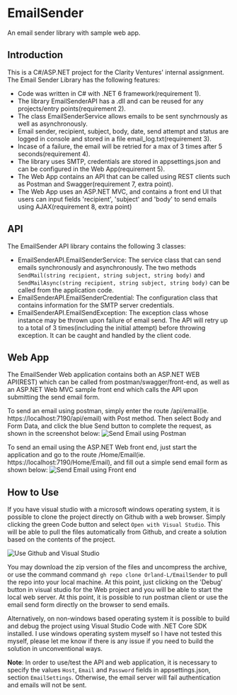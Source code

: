 # EmailSender
An email sender library with sample web app.


## Introduction
This is a C#/ASP.NET project for the Clarity Ventures' internal assignment. The Email Sender Library has the following features: 

- Code was written in C# with .NET 6 framework(requirement 1).
- The library EmailSenderAPI has a .dll and can be reused for any projects/entry points(requirement 2). 
- The class EmailSenderService allows emails to be sent synchrnously as well as asynchronously.
- Email sender, recipient, subject, body, date, send attempt and status are logged in console and stored in a file email_log.txt(requirement 3).
- Incase of a failure, the email will be retried for a max of 3 times after 5 seconds(requirement 4).
- The library uses SMTP, credentials are stored in appsettings.json and can be configured in the Web App(requirement 5).
- The Web App contains an API that can be called using REST clients such as Postman and Swagger(requirement 7, extra point).
- The Web App uses an ASP.NET MVC, and contains a front end UI that users can input fields 'recipient', 'subject' and 'body' to send emails using AJAX(requirement 8, extra point)


## API
The EmailSender API library contains the following 3 classes: 

- EmailSenderAPI.EmailSenderService: The service class that can send emails synchronously and asynchronously. The two methods `SendMail(string recipient, string subject, string body)` and `SendMailAsync(string recipient, string subject, string body)` can be called from the application code. 
- EmailSenderAPI.EmailSenderCredential: The configuration class that contains information for the SMTP server credentials. 
- EmailSenderAPI.EmailSendException: The exception class whose instance may be thrown upon failure of email send. The API will retry up to a total of 3 times(including the initial attempt) before throwing exception. It can be caught and handled by the client code. 


## Web App
The EmailSender Web application contains both an ASP.NET WEB API(REST) which can be called from postman/swagger/front-end, as well as an ASP.NET Web MVC sample front end which calls the API upon submitting the send email form. 

To send an email using postman, simply enter the route /api/email(ie. https://localhost:7190/api/email) with Post method. Then select Body and Form Data, and click the blue Send button to complete the request, as shown in the screenshot below:
![Send Email using Postman](https://i.imgur.com/iEciJDp.png)

To send an email using the ASP.NET Web front end, just start the application and go to the route /Home/Email(ie. https://localhost:7190/Home/Email), and fill out a simple send email form as shown below:
![Send Email using Front end](https://i.imgur.com/vzKF8oV.png)


## How to Use

If you have visual studio with a microsoft windows operating system, it is possible to clone the project directly on Github with a web browser. Simply clicking the green Code button and select `Open with Visual Studio`. This will be able to pull the files automatically from Github, and create a solution based on the contents of the project. 

![Use Github and Visual Studio](https://i.imgur.com/jkHXdJf.png)


You may download the zip version of the files and uncompress the archive, or use the command command `gh repo clone Orland-L/EmailSender` to pull the repo into your local machine. At this point, just clicking on the 'Debug' button in visual studio for the Web project and you will be able to start the local web server. At this point, it is possible to run postman client or use the email send form directly on the browser to send emails. 

Alternatively, on non-windows based operating system it is possible to build and debug the project using Visual Studio Code with .NET Core SDK installed. I use windows operating system myself so I have not tested this myself, please let me know if there is any issue if you need to build the solution in unconventional ways. 

**Note**: In order to use/test the API and web application, it is necessary to specify the values `Host`, `Email` and `Password` fields in appsettings.json, section `EmailSettings`. Otherwise, the email server will fail authentication and emails will not be sent.  
